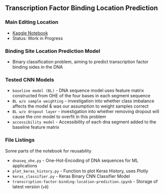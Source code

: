 ## Transcription Factor Binding Location Prediction 

### Main Editing Location
- [Kaggle Notebook](https://www.kaggle.com/shtrausslearning/transcription-factor-binding-location-prediction)
- Status: Work in Progress

### Binding Site Location Prediction Model
- Binary classification problem, aiming to predict transcription factor binding sides in the DNA

### Tested CNN Models
- <code>baseline model (BL)</code> - DNA sequence model uses feature matrix constructed from OHE of the four bases in each segment sequence
- <code>BL w/o sample weighting</code> - investigation into whether class imbalance affects the model & was our assumption to weight samples correct
- <code>BL w/o dropout layer</code> - investigation into whether removing dropout will cause the cnn model to overfit in this problem
- <code>accessibility model</code> - Accessibility of each dna segment added to the baseline feature matrix

### File Listings 
Some parts of the notebook for reusability
- <code>dnaseq_ohe.py</code> - One-Hot-Encoding of DNA sequences for ML applications
- <code>plot_keras_history.py</code> - Function to plot Keras History, uses Plotly
- <code>keras_classifier.py</code> - Keras Binary CNN Classifier Model
- <code>transcription-factor-binding-location-prediction.ipynb</code> - Storage of latest version (<code>v8</code>)
